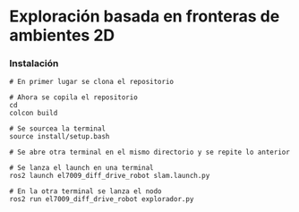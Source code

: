 # Exploración basada en fronteras de ambientes 2D

### Instalación

```
# En primer lugar se clona el repositorio

# Ahora se copila el repositorio
cd 
colcon build

# Se sourcea la terminal
source install/setup.bash

# Se abre otra terminal en el mismo directorio y se repite lo anterior

# Se lanza el launch en una terminal
ros2 launch el7009_diff_drive_robot slam.launch.py

# En la otra terminal se lanza el nodo
ros2 run el7009_diff_drive_robot explorador.py

```
